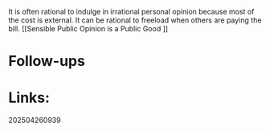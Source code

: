
It is often rational to indulge in irrational personal opinion because most of the cost is external. It can be rational to freeload when others are paying the bill.
[[Sensible Public Opinion is a Public Good ]]


# Follow-ups


# Links: 



202504260939
